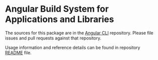 # Angular Build System for Applications and Libraries

The sources for this package are in the [Angular CLI](https://github.com/angular/angular-cli) repository. Please file issues and pull requests against that repository.

Usage information and reference details can be found in repository [README](https://github.com/angular/angular-cli/blob/main/README.md) file.
